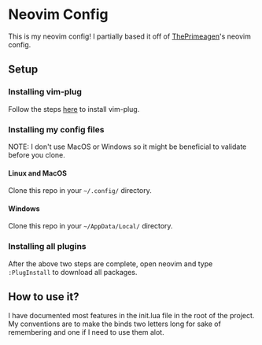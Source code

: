 # Neovim Config

This is my neovim config! I partially based it off of [ThePrimeagen](https://linktr.ee/ThePrimeagen)'s neovim config.

## Setup

### Installing vim-plug

Follow the steps [here](https://github.com/junegunn/vim-plug) to install vim-plug.

### Installing my config files

NOTE: I don't use MacOS or Windows so it might be beneficial to validate before you clone.

#### Linux and MacOS

Clone this repo in your `~/.config/` directory.

#### Windows

Clone this repo in your `~/AppData/Local/` directory.

### Installing all plugins

After the above two steps are complete, open neovim and type `:PlugInstall` to download all packages.

## How to use it?

I have documented most features in the init.lua file in the root of the project. My conventions are to make the binds two letters long for sake of remembering and one if I need to use them alot.
